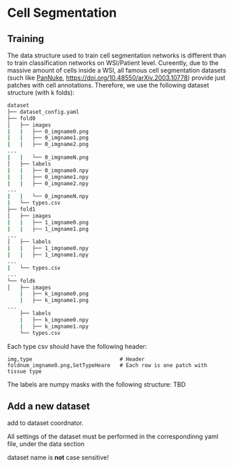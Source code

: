 # Cell Segmentation

## Training

The data structure used to train cell segmentation networks is different than to train classification networks on WSI/Patient level. Cureently, due to the massive amount of cells inside a WSI, all famous cell segmentation datasets (such like [PanNuke](https://warwick.ac.uk/fac/cross_fac/tia/data/pannuke), https://doi.org/10.48550/arXiv.2003.10778) provide just patches with cell annotations. Therefore, we use the following dataset structure (with k folds):

```bash
dataset  
├── dataset_config.yaml  
├── fold0  
│   ├── images  
|   |   ├── 0_imgname0.png
|   |   ├── 0_imgname1.png
|   |   ├── 0_imgname2.png
...
|   |   └── 0_imgnameN.png  
│   ├── labels
|   |   ├── 0_imgname0.npy
|   |   ├── 0_imgname1.npy
|   |   ├── 0_imgname2.npy
...
|   |   └── 0_imgnameN.npy  
|   └── types.csv
├── fold1  
│   ├── images  
|   |   ├── 1_imgname0.png
|   |   ├── 1_imgname1.png
...
│   ├── labels
|   |   ├── 1_imgname0.npy
|   |   ├── 1_imgname1.npy
...
|   └── types.csv
...
└── foldk  
│   ├── images  
    |   ├── k_imgname0.png
    |   ├── k_imgname1.png
...
    ├── labels
    |   ├── k_imgname0.npy
    |   ├── k_imgname1.npy
    └── types.csv
```

Each type csv should have the following header:
```csv
img,type                            # Header
foldnum_imgname0.png,SetTypeHeare   # Each row is one patch with tissue type
```

The labels are numpy masks with the following structure:
TBD

## Add a new dataset
add to dataset coordnator.

All settings of the dataset must be performed in the correspondinng yaml file, under the data section

dataset name is **not** case sensitive!
